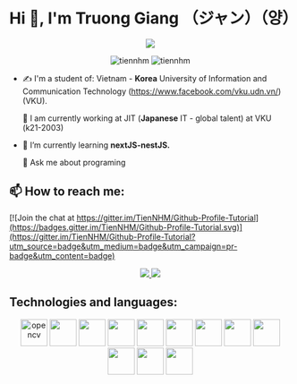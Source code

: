 <h1 align="center">Hi 👋, I'm Truong Giang （ジャン）（양）</h1>
<p align="center"><img src="https://img.icons8.com/color/48/000000/vietnam-circular.png"/></p>
<p align="center"> <img src="https://komarev.com/ghpvc/?username=tiennhm" alt="tiennhm" /> <img src="https://badges.pufler.dev/repos/TienNHM" alt="tiennhm" /> </p>

- ✍ I'm a student of: Vietnam - **Korea** University of Information and Communication Technology (https://www.facebook.com/vku.udn.vn/) (VKU).

  🔭 I am currently working at JIT (**Japanese** IT - global talent) at VKU
      (k21-2003)

- 🌱 I’m currently learning **nextJS-nestJS.**
  
  💬 Ask me about programing


## 📫 How to reach me:

[![Join the chat at https://gitter.im/TienNHM/Github-Profile-Tutorial](https://badges.gitter.im/TienNHM/Github-Profile-Tutorial.svg)](https://gitter.im/TienNHM/Github-Profile-Tutorial?utm_source=badge&utm_medium=badge&utm_campaign=pr-badge&utm_content=badge)

<p align="center">
  <a href="https://www.facebook.com/profile.php?id=100013929228135" alt="Facebook">
    <img src="https://img.icons8.com/fluent/48/000000/facebook-new.png" target="_blank" />
  </a> 
  <a href="mailto:gianglt.21it@vku.udn.vn" alt="Email">
    <img src="https://img.icons8.com/fluent/48/000000/mailing.png"/>
  </a>
</p>

## Technologies and languages:
<p align="center">
  <img src="https://img.icons8.com/color/344/html-5--v1.png" alt="opencv" width="48" height="48"/> 
  <img src="https://img.icons8.com/color/344/css3.png" width="48" height="48"/>
  <img src="https://img.icons8.com/color/344/javascript.png" width="48" height="48"/>
  <img src="https://img.icons8.com/ios-filled/344/jquery.png" width="48" height="48"/>
  <img src="https://img.icons8.com/color/344/nodejs.png" width="48" height="48"/>
  <img src="https://img.icons8.com/color/344/mongodb.png" width="48" height="48"/>
  <img src="https://img.icons8.com/color/344/react-native.png" width="48" height="48"/>
  <img src="https://img.icons8.com/windows/344/vuejs.png" width="48" height="48"/>
  <img src="https://img.icons8.com/ios-glyphs/344/java-coffee-cup-logo.png" width="48" height="48"/>
  <img src="https://img.icons8.com/ios-glyphs/344/php.png" width="48" height="48"/>
  <img src="https://img.icons8.com/color/344/typescript.png" width="48" height="48"/>
  <img src="https://camo.githubusercontent.com/74d9194217d2aba19f83533d9c4be2df897c083dead885b0d7a6c44391b4113a/68747470733a2f2f75706c6f61642e77696b696d656469612e6f72672f77696b6970656469612f636f6d6d6f6e732f7468756d622f312f31382f49534f5f432532422532425f4c6f676f2e7376672f34353970782d49534f5f432532422532425f4c6f676f2e7376672e706e673f3230313730393238313930373130" width="48" height="48"/>
  
</p>



